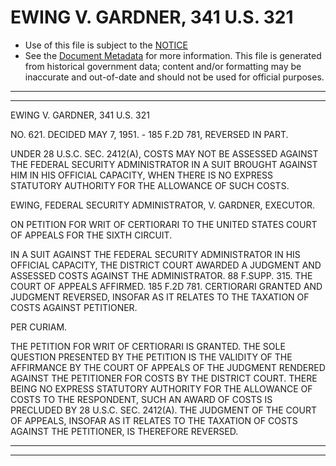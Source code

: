 ---
---

# EWING V. GARDNER, 341 U.S. 321

* Use of this file is subject to the [NOTICE](https://github.com/publicdocs/notice/blob/master/NOTICE)
* See the [Document Metadata](../../../) for more information.
  This file is generated from historical government data; content and/or formatting may be inaccurate and out-of-date and should not be used for official purposes.

----------
----------

EWING V. GARDNER, 341 U.S. 321

NO. 621.  DECIDED MAY 7, 1951.  - 185 F.2D 781, REVERSED IN PART.

UNDER 28 U.S.C. SEC. 2412(A), COSTS MAY NOT BE ASSESSED AGAINST THE FEDERAL SECURITY ADMINISTRATOR IN A SUIT BROUGHT AGAINST HIM IN HIS OFFICIAL CAPACITY, WHEN THERE IS NO EXPRESS STATUTORY AUTHORITY FOR THE ALLOWANCE OF SUCH COSTS.

EWING, FEDERAL SECURITY ADMINISTRATOR, V. GARDNER, EXECUTOR.

ON PETITION FOR WRIT OF CERTIORARI TO THE UNITED STATES COURT OF APPEALS FOR THE SIXTH CIRCUIT.

IN A SUIT AGAINST THE FEDERAL SECURITY ADMINISTRATOR IN HIS OFFICIAL CAPACITY, THE DISTRICT COURT AWARDED A JUDGMENT AND ASSESSED COSTS AGAINST THE ADMINISTRATOR.  88 F.SUPP.  315.  THE COURT OF APPEALS AFFIRMED.  185 F.2D 781.  CERTIORARI GRANTED AND JUDGMENT REVERSED, INSOFAR AS IT RELATES TO THE TAXATION OF COSTS AGAINST PETITIONER.

PER CURIAM.

THE PETITION FOR WRIT OF CERTIORARI IS GRANTED.  THE SOLE QUESTION PRESENTED BY THE PETITION IS THE VALIDITY OF THE AFFIRMANCE BY THE COURT OF APPEALS OF THE JUDGMENT RENDERED AGAINST THE PETITIONER FOR COSTS BY THE DISTRICT COURT.  THERE BEING NO EXPRESS STATUTORY AUTHORITY FOR THE ALLOWANCE OF COSTS TO THE RESPONDENT, SUCH AN AWARD OF COSTS IS PRECLUDED BY 28 U.S.C. SEC. 2412(A).  THE JUDGMENT OF THE COURT OF APPEALS, INSOFAR AS IT RELATES TO THE TAXATION OF COSTS AGAINST THE PETITIONER, IS THEREFORE REVERSED.


----------
----------

